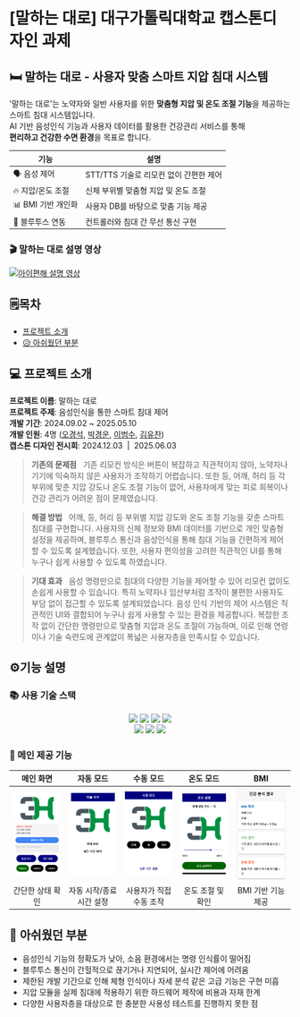 # [말하는 대로] 대구가톨릭대학교 캡스톤디자인 과제

## 🛏️ 말하는 대로 - 사용자 맞춤 스마트 지압 침대 시스템
'말하는 대로'는 노약자와 일반 사용자를 위한 **맞춤형 지압 및 온도 조절 기능**을 제공하는 스마트 침대 시스템입니다.  
AI 기반 음성인식 기능과 사용자 데이터를 활용한 건강관리 서비스를 통해  
**편리하고 건강한 수면 환경**을 목표로 합니다.

<div align=center>

| 기능 | 설명 |
|------|------|
| 🗣️ 음성 제어 | STT/TTS 기술로 리모컨 없이 간편한 제어 |
| 🔥 지압/온도 조절 | 신체 부위별 맞춤형 지압 및 온도 조절 |
| 📊 BMI 기반 개인화 | 사용자 DB를 바탕으로 맞춤 기능 제공 |
| 📡 블루투스 연동 | 컨트롤러와 침대 간 무선 통신 구현 |

</div>

### 🎬 말하는 대로 설명 영상
[![아이편해 설명 영상](http://img.youtube.com/vi/K0pShYf_NuY/0.jpg)](https://www.youtube.com/watch?v=K0pShYf_NuY)


## 🗒️목차
- [프로젝트 소개](#프로젝트-소개)
- [😥 아쉬웠던 부분](#😥-아쉬웠던-부분)

## 💻 프로젝트 소개

**프로젝트 이름**: 말하는 대로  
**프로젝트 주제**: 음성인식을 통한 스마트 침대 제어  
**개발 기간**: 2024.09.02 ~ 2025.05.10  
**개발 인원**: 4명 ([오경석](#), [박경운](#), [이범수](#), [김유찬](#))  
**캡스톤 디자인 전시회**: 2024.12.03  |  2025.06.03


> **기존의 문제점**
&nbsp; 기존 리모컨 방식은 버튼이 복잡하고 직관적이지 않아, 노약자나 기기에 익숙하지 않은 사용자가 조작하기 어렵습니다. 또한 등, 어깨, 허리 등 각 부위에 맞춘 지압 강도나 온도 조절 기능이 없어, 사용자에게 맞는 피로 회복이나 건강 관리가 어려운 점이 문제였습니다.
> 

> **해결 방법**
&nbsp; 어깨, 등, 허리 등 부위별 지압 강도와 온도 조절 기능을 갖춘 스마트 침대를 구현합니다. 사용자의 신체 정보와 BMI 데이터를 기반으로 개인 맞춤형 설정을 제공하며, 블루투스 통신과 음성인식을 통해 침대 기능을 간편하게 제어할 수 있도록 설계했습니다.
또한, 사용자 편의성을 고려한 직관적인 UI를 통해 누구나 쉽게 사용할 수 있도록 하였습니다.
> 

> **기대 효과**
&nbsp; 음성 명령만으로 침대의 다양한 기능을 제어할 수 있어 리모컨 없이도 손쉽게 사용할 수 있습니다.
특히 노약자나 임산부처럼 조작이 불편한 사용자도 부담 없이 접근할 수 있도록 설계되었습니다.
음성 인식 기반의 제어 시스템은 직관적인 UI와 결합되어 누구나 쉽게 사용할 수 있는 환경을 제공합니다.
복잡한 조작 없이 간단한 명령만으로 맞춤형 지압과 온도 조절이 가능하며,
이로 인해 연령이나 기술 숙련도에 관계없이 폭넓은 사용자층을 만족시킬 수 있습니다.
> 

## ⚙️기능 설명

### 📚 사용 기술 스택

<div align=center> 
  <img src="https://img.shields.io/badge/androidstudio-3DDC84?style=for-the-badge&logo=androidstudio&logoColor=white">
  <img src="https://img.shields.io/badge/springboot-6DB33F?style=for-the-badge&logo=springboot&logoColor=white"> 
  <img src="https://img.shields.io/badge/postgresql-4169E1?style=for-the-badge&logo=postgresql&logoColor=white">
  <img src="https://img.shields.io/badge/postman-FF6C37?style=for-the-badge&logo=postman&logoColor=white">
  <br>
  
  <img src="https://img.shields.io/badge/github-181717?style=for-the-badge&logo=github&logoColor=white">
  <img src="https://img.shields.io/badge/git-F05032?style=for-the-badge&logo=git&logoColor=white">
  <img src="https://img.shields.io/badge/restapi-000000?style=for-the-badge&logo=api&logoColor=white">
</div>

### 🧩 메인 제공 기능

<div align="center">

| 메인 화면 | 자동 모드 | 수동 모드 | 온도 모드 | BMI |
|:--:|:--:|:--:|:--:|:--:|
| <img src="https://github.com/Three-idiots1/voiceapp/blob/master/images/%EB%A9%94%EC%9D%B8%20%ED%99%94%EB%A9%B4.png?raw=true" width="170"/> | <img src="https://github.com/Three-idiots1/voiceapp/blob/master/images/%EC%9E%90%EB%8F%99%20%EB%AA%A8%EB%93%9C.png?raw=true" width="170"/> | <img src="https://github.com/Three-idiots1/voiceapp/blob/master/images/%EC%88%98%EB%8F%99%20%EB%AA%A8%EB%93%9C.png?raw=true" width="170"/> | <img src="https://github.com/Three-idiots1/voiceapp/blob/master/images/%EC%98%A8%EB%8F%84%20%EB%AA%A8%EB%93%9C.png?raw=true" width="170"/> | <img src="https://github.com/Three-idiots1/voiceapp/blob/master/images/BMI.png?raw=true" width="170"/> |
| 간단한 상태 확인 | 자동 시작/종료 시간 설정 | 사용자가 직접 수동 조작 | 온도 조절 및 확인 | BMI 기반 기능 제공 |

</div>



## 🔧 아쉬웠던 부분
- 음성인식 기능의 정확도가 낮아, 소음 환경에서는 명령 인식률이 떨어짐
- 블루투스 통신이 간헐적으로 끊기거나 지연되어, 실시간 제어에 어려움
- 제한된 개발 기간으로 인해 체형 인식이나 자세 분석 같은 고급 기능은 구현 미흡
- 지압 모듈을 실제 침대에 적용하기 위한 하드웨어 제작에 비용과 자재 한계
- 다양한 사용자층을 대상으로 한 충분한 사용성 테스트를 진행하지 못한 점


[오경석]: <https://github.com/kyoungseok-Oh>
[박경운]: <https://github.com/gyngxn_>
[이범수]: <https://github.com/lbs3082>
[김유찬]: <#>

